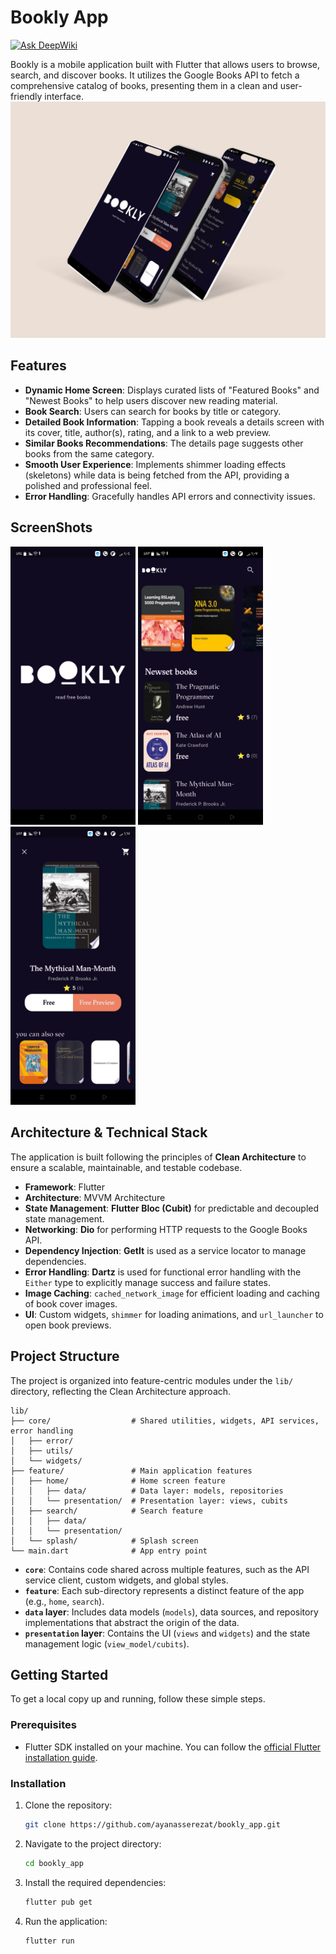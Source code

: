 # Bookly App
[![Ask DeepWiki](https://devin.ai/assets/askdeepwiki.png)](https://deepwiki.com/AyaNasserEzat/bookly_app)

Bookly is a mobile application built with Flutter that allows users to browse, search, and discover books. It utilizes the Google Books API to fetch a comprehensive catalog of books, presenting them in a clean and user-friendly interface.
![image_alt](https://github.com/AyaNasserEzat/bookly_app/blob/fab7b9f60946820264ae697a9c6b54fe9848d1e5/iphone-multiple-screens-mockup.png)
## Features

- **Dynamic Home Screen**: Displays curated lists of "Featured Books" and "Newest Books" to help users discover new reading material.
- **Book Search**: Users can search for books by title or category.
- **Detailed Book Information**: Tapping a book reveals a details screen with its cover, title, author(s), rating, and a link to a web preview.
- **Similar Books Recommendations**: The details page suggests other books from the same category.
- **Smooth User Experience**: Implements shimmer loading effects (skeletons) while data is being fetched from the API, providing a polished and professional feel.
- **Error Handling**: Gracefully handles API errors and connectivity issues.

## ScreenShots
<p float="left">
  <img src="https://github.com/AyaNasserEzat/bookly_app/blob/a93106de0cc4ef862285bee1c5a12a77c416b885/splash_screen.jpeg" width="200" />
  <img src="https://github.com/AyaNasserEzat/bookly_app/blob/a93106de0cc4ef862285bee1c5a12a77c416b885/home_screen.jpeg" width="200" />
  <img src="https://github.com/AyaNasserEzat/bookly_app/blob/a93106de0cc4ef862285bee1c5a12a77c416b885/book_details.jpeg" width="200" />
</p>

## Architecture & Technical Stack

The application is built following the principles of **Clean Architecture** to ensure a scalable, maintainable, and testable codebase.

- **Framework**: Flutter
- **Architecture**: MVVM Architecture
- **State Management**: **Flutter Bloc (Cubit)** for predictable and decoupled state management.
- **Networking**: **Dio** for performing HTTP requests to the Google Books API.
- **Dependency Injection**: **GetIt** is used as a service locator to manage dependencies.
- **Error Handling**: **Dartz** is used for functional error handling with the `Either` type to explicitly manage success and failure states.
- **Image Caching**: `cached_network_image` for efficient loading and caching of book cover images.
- **UI**: Custom widgets, `shimmer` for loading animations, and `url_launcher` to open book previews.

## Project Structure

The project is organized into feature-centric modules under the `lib/` directory, reflecting the Clean Architecture approach.

```
lib/
├── core/                  # Shared utilities, widgets, API services, error handling
│   ├── error/
│   ├── utils/
│   └── widgets/
├── feature/               # Main application features
│   ├── home/              # Home screen feature
│   │   ├── data/          # Data layer: models, repositories
│   │   └── presentation/  # Presentation layer: views, cubits
│   ├── search/            # Search feature
│   │   ├── data/
│   │   └── presentation/
│   └── splash/            # Splash screen
└── main.dart              # App entry point
```

- **`core`**: Contains code shared across multiple features, such as the API service client, custom widgets, and global styles.
- **`feature`**: Each sub-directory represents a distinct feature of the app (e.g., `home`, `search`).
- **`data` layer**: Includes data models (`models`), data sources, and repository implementations that abstract the origin of the data.
- **`presentation` layer**: Contains the UI (`views` and `widgets`) and the state management logic (`view_model/cubits`).

## Getting Started

To get a local copy up and running, follow these simple steps.

### Prerequisites

- Flutter SDK installed on your machine. You can follow the [official Flutter installation guide](https://docs.flutter.dev/get-started/install).

### Installation

1.  Clone the repository:
    ```sh
    git clone https://github.com/ayanasserezat/bookly_app.git
    ```
2.  Navigate to the project directory:
    ```sh
    cd bookly_app
    ```
3.  Install the required dependencies:
    ```sh
    flutter pub get
    ```
4.  Run the application:
    ```sh
    flutter run
